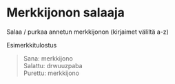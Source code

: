 # Merkkijonon salaaja
Salaa / purkaa annetun merkkijonon (kirjaimet väliltä a-z)

Esimerkkitulostus

>Sana: merkkijono  
>Salattu: drwuuzpaba  
>Purettu: merkkijono  
